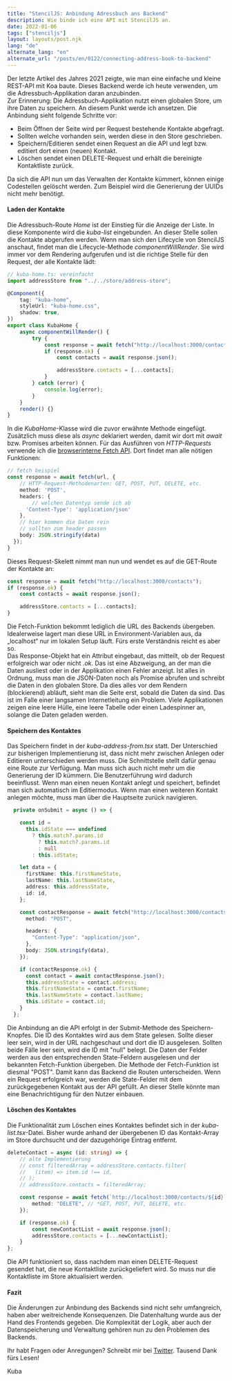 ```yaml
---
title: "StencilJS: Anbindung Adressbuch ans Backend"
description: Wie binde ich eine API mit StencilJS an.
date: 2022-01-06
tags: ["stenciljs"]
layout: layouts/post.njk
lang: "de"
alternate_lang: "en"
alternate_url: "/posts/en/0122/connecting-address-book-to-backend"
---
```


Der letzte Artikel des Jahres 2021 zeigte, wie man eine einfache und kleine REST-API mit Koa baute. Dieses Backend werde ich heute verwenden, um die Adressbuch-Applikation daran anzubinden. <!-- endOfPreview -->  
Zur Erinnerung: Die Adressbuch-Applikation nutzt einen globalen Store, um ihre Daten zu speichern. An diesem Punkt werde ich ansetzen. Die Anbindung sieht folgende Schritte vor:

-   Beim Öffnen der Seite wird per Request bestehende Kontakte abgefragt.
-   Sollten welche vorhanden sein, werden diese in den Store geschrieben.
-   Speichern/Editieren sendet einen Request an die API und legt bzw. editiert dort einen (neuen) Kontakt.
-   Löschen sendet einen DELETE-Request und erhält die bereinigte Kontaktliste zurück.

Da sich die API nun um das Verwalten der Kontakte kümmert, können einige Codestellen gelöscht werden. Zum Beispiel wird die Generierung der UUIDs nicht mehr benötigt.

#### Laden der Kontakte

Die Adressbuch-Route _Home_ ist der Einstieg für die Anzeige der Liste. In diese Komponente wird die _kuba-list_ eingebunden. An dieser Stelle sollen die Kontakte abgerufen werden. Wenn man sich den Lifecycle von StencilJS anschaut, findet man die Lifecycle-Methode _componentWillRender_. Sie wird immer vor dem Rendering aufgerufen und ist die richtige Stelle für den Request, der alle Kontakte lädt:

```ts
// kuba-home.ts: vereinfacht
import addressStore from "../../store/address-store";

@Component({
    tag: "kuba-home",
    styleUrl: "kuba-home.css",
    shadow: true,
})
export class KubaHome {
    async componentWillRender() {
        try {
            const response = await fetch("http://localhost:3000/contacts");
            if (response.ok) {
                const contacts = await response.json();

                addressStore.contacts = [...contacts];
            }
        } catch (error) {
            console.log(error);
        }
    }
    render() {}
}
```

In die _KubaHome_-Klasse wird die zuvor erwähnte Methode eingefügt. Zusätzlich muss diese als _async_ deklariert werden, damit wir dort mit _await_ bzw. Promises arbeiten können. Für das Ausführen von _HTTP-Requests_ verwende ich die [browserinterne Fetch API](https://developer.mozilla.org/en-US/docs/Web/API/Fetch_API/Using_Fetch). Dort findet man alle nötigen Funktionen:

```ts
// fetch beispiel
const response = await fetch(url, {
    // HTTP-Request-Methodenarten: GET, POST, PUT, DELETE, etc.
    method: 'POST',
    headers: {
        // welchen Datentyp sende ich ab
      'Content-Type': 'application/json'
    },
    // hier kommen die Daten rein
    // sollten zum header passen
    body: JSON.stringify(data)
  });
}
```

Dieses Request-Skelett nimmt man nun und wendet es auf die GET-Route der Kontakte an:

```ts
const response = await fetch("http://localhost:3000/contacts");
if (response.ok) {
    const contacts = await response.json();

    addressStore.contacts = [...contacts];
}
```

Die Fetch-Funktion bekommt lediglich die URL des Backends übergeben. Idealerweise lagert man diese URL in Environment-Variablen aus, da „localhost“ nur im lokalen Setup läuft. Fürs erste Verständnis reicht es aber so.  
Das Response-Objekt hat ein Attribut eingebaut, das mitteilt, ob der Request erfolgreich war oder nicht _.ok_. Das ist eine Abzweigung, an der man die Daten ausliest oder in der Applikation einen Fehler anzeigt. Ist alles in Ordnung, muss man die JSON-Daten noch als Promise abrufen und schreibt die Daten in den globalen Store. Da dies alles vor dem Rendern (blockierend) abläuft, sieht man die Seite erst, sobald die Daten da sind. Das ist im Falle einer langsamen Internetleitung ein Problem. Viele Applikationen zeigen eine leere Hülle, eine leere Tabelle oder einen Ladespinner an, solange die Daten geladen werden.

#### Speichern des Kontaktes

Das Speichern findet in der _kuba-address-from.tsx_ statt. Der Unterschied zur bisherigen Implementierung ist, dass nicht mehr zwischen Anlegen oder Editieren unterschieden werden muss. Die Schnittstelle stellt dafür genau eine Route zur Verfügung. Man muss sich auch nicht mehr um die Generierung der ID kümmern. Die Benutzerführung wird dadurch beeinflusst. Wenn man einen neuen Kontakt anlegt und speichert, befindet man sich automatisch im Editiermodus. Wenn man einen weiteren Kontakt anlegen möchte, muss man über die Hauptseite zurück navigieren.

```ts
  private onSubmit = async () => {

    const id =
      this.idState === undefined
        ? this.match?.params.id
          ? this.match?.params.id
          : null
        : this.idState;

    let data = {
      firstName: this.firstNameState,
      lastName: this.lastNameState,
      address: this.addressState,
      id: id,
    };

    const contactResponse = await fetch("http://localhost:3000/contacts", {
      method: "POST",

      headers: {
        "Content-Type": "application/json",
      },
      body: JSON.stringify(data),
    });

    if (contactResponse.ok) {
      const contact = await contactResponse.json();
      this.addressState = contact.address;
      this.firstNameState = contact.firstName;
      this.lastNameState = contact.lastName;
      this.idState = contact.id;
    }
  };
```

Die Anbindung an die API erfolgt in der Submit-Methode des Speichern-Knopfes. Die ID des Kontaktes wird aus dem State gelesen. Sollte dieser leer sein, wird in der URL nachgeschaut und dort die ID ausgelesen. Sollten beide Fälle leer sein, wird die ID mit "null" belegt. Die Daten der Felder werden aus den entsprechenden State-Feldern ausgelesen und der bekannten Fetch-Funktion übergeben. Die Methode der Fetch-Funktion ist diesmal "POST". Damit kann das Backend die Routen unterscheiden. Wenn ein Request erfolgreich war, werden die State-Felder mit dem zurückgegebenen Kontakt aus der API gefüllt. An dieser Stelle könnte man eine Benachrichtigung für den Nutzer einbauen.

#### Löschen des Kontaktes

Die Funktionalität zum Löschen eines Kontaktes befindet sich in der _kuba-list.tsx_-Datei. Bisher wurde anhand der übergebenen ID das Kontakt-Array im Store durchsucht und der dazugehörige Eintrag entfernt.

```ts
deleteContact = async (id: string) => {
    // alte Implementierung
    // const filteredArray = addressStore.contacts.filter(
    //   (item) => item.id !== id,
    // );
    // addressStore.contacts = filteredArray;

    const response = await fetch(`http://localhost:3000/contacts/${id}`, {
        method: "DELETE", // *GET, POST, PUT, DELETE, etc.
    });

    if (response.ok) {
        const newContactList = await response.json();
        addressStore.contacts = [...newContactList];
    }
};
```

Die API funktioniert so, dass nachdem man einen DELETE-Request gesendet hat, die neue Kontaktliste zurückgeliefert wird. So muss nur die Kontaktliste im Store aktualisiert werden.

#### Fazit

Die Änderungen zur Anbindung des Backends sind nicht sehr umfangreich, haben aber weitreichende Konsequenzen. Die Datenhaltung wurde aus der Hand des Frontends gegeben. Die Komplexität der Logik, aber auch der Datenspeicherung und Verwaltung gehören nun zu den Problemen des Backends.

Ihr habt Fragen oder Anregungen? Schreibt mir bei [Twitter](https://twitter.com/der_kuba).
Tausend Dank fürs Lesen!

Kuba
